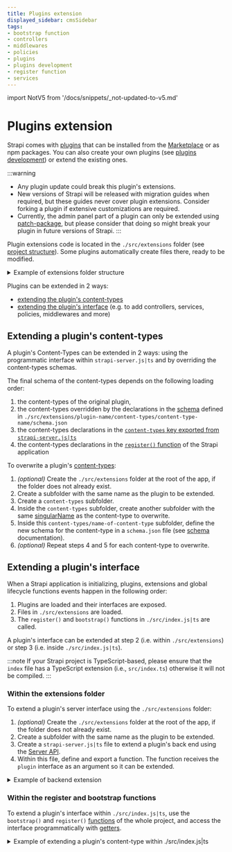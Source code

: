 ```yaml
---
title: Plugins extension
displayed_sidebar: cmsSidebar
tags:
- bootstrap function
- controllers
- middlewares
- policies
- plugins
- plugins development
- register function 
- services
---
```


import NotV5 from '/docs/snippets/_not-updated-to-v5.md'

# Plugins extension

<NotV5 />

Strapi comes with [plugins](/dev-docs/plugins) that can be installed from the [Marketplace](/user-docs/plugins/installing-plugins-via-marketplace#installing-marketplace-plugins-and-providers) or as npm packages. You can also create your own plugins (see [plugins development](/dev-docs/plugins/developing-plugins)) or extend the existing ones.

:::warning
* Any plugin update could break this plugin's extensions.
* New versions of Strapi will be released with migration guides when required, but these guides never cover plugin extensions. Consider forking a plugin if extensive customizations are required.
* Currently, the admin panel part of a plugin can only be extended using [patch-package](https://www.npmjs.com/package/patch-package), but please consider that doing so might break your plugin in future versions of Strapi.
:::

Plugin extensions code is located in the `./src/extensions` folder (see [project structure](/dev-docs/project-structure)). Some plugins automatically create files there, ready to be modified.

<details> 
<summary>Example of extensions folder structure</summary>

```bash
/extensions
  /some-plugin-to-extend
    strapi-server.js|ts
    /content-types
      /some-content-type-to-extend
        model.json
      /another-content-type-to-extend
        model.json
  /another-plugin-to-extend
    strapi-server.js|ts
```
</details>

Plugins can be extended in 2 ways:

- [extending the plugin's content-types](#extending-a-plugins-content-types)
- [extending the plugin's interface](#extending-a-plugins-interface) (e.g. to add controllers, services, policies, middlewares and more)

## Extending a plugin's content-types

A plugin's Content-Types can be extended in 2 ways: using the programmatic interface within `strapi-server.js|ts` and by overriding the content-types schemas.

The final schema of the content-types depends on the following loading order:

1. the content-types of the original plugin,
2. the content-types overridden by the declarations in the [schema](/dev-docs/backend-customization/models#model-schema) defined in `./src/extensions/plugin-name/content-types/content-type-name/schema.json`
3. the content-types declarations in the [`content-types` key exported from `strapi-server.js|ts`](/dev-docs/plugins/server-api#content-types)
4. the content-types declarations in the [`register()` function](/dev-docs/configurations/functions#register) of the Strapi application

To overwrite a plugin's [content-types](/dev-docs/backend-customization/models):

1. _(optional)_ Create the `./src/extensions` folder at the root of the app, if the folder does not already exist.
2. Create a subfolder with the same name as the plugin to be extended.
3. Create a `content-types` subfolder.
4. Inside the `content-types` subfolder, create another subfolder with the same [singularName](/dev-docs/backend-customization/models#model-information) as the content-type to overwrite.
5. Inside this `content-types/name-of-content-type` subfolder, define the new schema for the content-type in a `schema.json` file (see [schema](/dev-docs/backend-customization/models#model-schema) documentation).
6. _(optional)_ Repeat steps 4 and 5 for each content-type to overwrite.

## Extending a plugin's interface

When a Strapi application is initializing, plugins, extensions and global lifecycle functions events happen in the following order:

1. Plugins are loaded and their interfaces are exposed.
2. Files in `./src/extensions` are loaded.
3. The `register()` and `bootstrap()` functions in `./src/index.js|ts` are called.

A plugin's interface can be extended at step 2 (i.e. within `./src/extensions`) or step 3 (i.e. inside `./src/index.js|ts`).

:::note
If your Strapi project is TypeScript-based, please ensure that the `index` file has a TypeScript extension (i.e., `src/index.ts`) otherwise it will not be compiled.
:::

### Within the extensions folder

To extend a plugin's server interface using the `./src/extensions` folder:

1. _(optional)_ Create the `./src/extensions` folder at the root of the app, if the folder does not already exist.
2. Create a subfolder with the same name as the plugin to be extended.
3. Create a `strapi-server.js|ts` file to extend a plugin's back end using the [Server API](/dev-docs/plugins/server-api).
4. Within this file, define and export a function. The function receives the `plugin` interface as an argument so it can be extended.

<details>
<summary>Example of backend extension</summary>

```js title="./src/extensions/some-plugin-to-extend/strapi-server.js|ts"

module.exports = (plugin) => {
  plugin.controllers.controllerA.find = (ctx) => {};

  plugin.policies[newPolicy] = (ctx) => {};

  plugin.routes['content-api'].routes.push({
    method: 'GET',
    path: '/route-path',
    handler: 'controller.action',
  });

  return plugin;
};
```
</details>

### Within the register and bootstrap functions

To extend a plugin's interface within `./src/index.js|ts`, use the `bootstrap()` and `register()` [functions](/dev-docs/configurations/functions) of the whole project, and access the interface programmatically with [getters](/dev-docs/plugins/server-api#usage).

<details>
<summary>Example of extending a plugin's content-type within ./src/index.js|ts</summary>

```js title="./src/index.js|ts"

module.exports = {
  register({ strapi }) {
    const contentTypeName = strapi.contentType('plugin::my-plugin.content-type-name')  
    contentTypeName.attributes = {
      // Spread previous defined attributes
      ...contentTypeName.attributes,
      // Add new, or override attributes
      'toto': {
        type: 'string',
      }
    }
  },
  bootstrap({ strapi }) {},
};
```
</details>

